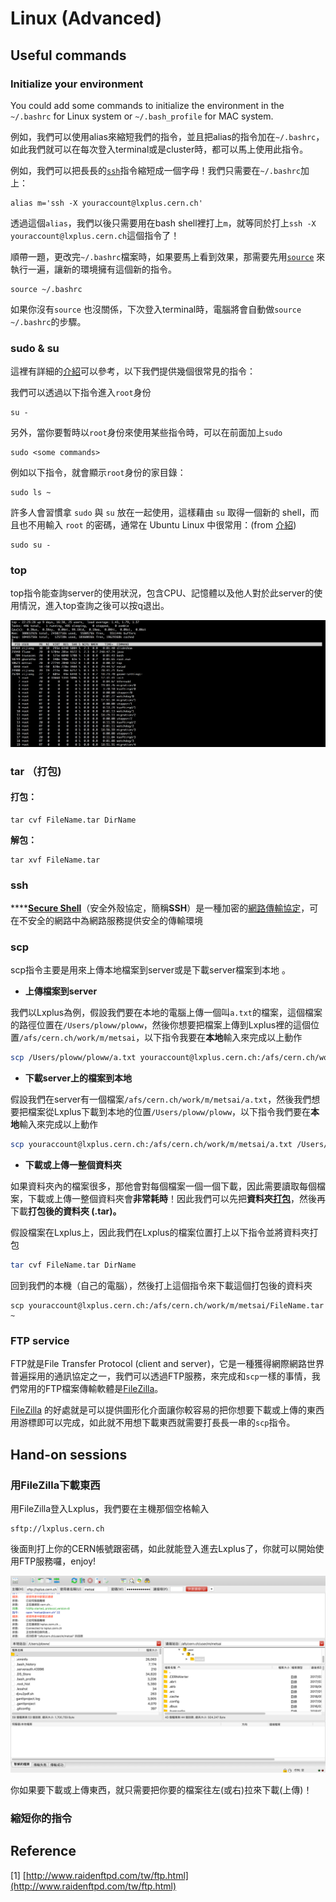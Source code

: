 # Linux \(Advanced\)

## Useful commands

### Initialize your environment

You could add some commands to initialize the environment in the `~/.bashrc` for Linux system or `~/.bash_profile` for MAC system.

例如，我們可以使用alias來縮短我們的指令，並且把alias的指令加在`~/.bashrc`，如此我們就可以在每次登入terminal或是cluster時，都可以馬上使用此指令。

例如，我們可以把長長的[`ssh`](linux-advanced.md#ssh)指令縮短成一個字母！我們只需要在`~/.bashrc`加上：

```text
alias m='ssh -X youraccount@lxplus.cern.ch'
```

透過這個`alias`，我們以後只需要用在bash shell裡打上`m`，就等同於打上`ssh -X youraccount@lxplus.cern.ch`這個指令了！

順帶一題，更改完`~/.bashrc`檔案時，如果要馬上看到效果，那需要先用[`source`](http://linux.vbird.org/linux_basic/0320bash/csh/no3-8-03.html) 來執行一遍，讓新的環境擁有這個新的指令。

```text
source ~/.bashrc
```

如果你沒有`source` 也沒關係，下次登入terminal時，電腦將會自動做`source ~/.bashrc`的步驟。

### sudo & su

這裡有詳細的[介紹](https://blog.gtwang.org/linux/sudo-su-command-tutorial-examples/)可以參考，以下我們提供幾個很常見的指令：

我們可以透過以下指令進入`root`身份

```text
su -
```

另外，當你要暫時以`root`身份來使用某些指令時，可以在前面加上`sudo`

```text
sudo <some commands>
```

例如以下指令，就會顯示`root`身份的家目錄：

```text
sudo ls ~
```

許多人會習慣拿 `sudo` 與 `su` 放在一起使用，這樣藉由 `su` 取得一個新的 shell，而且也不用輸入 `root` 的密碼，通常在 Ubuntu Linux 中很常用：\(from [介紹](https://blog.gtwang.org/linux/sudo-su-command-tutorial-examples/)\)

```text
sudo su -
```

### top

top指令能查詢server的使用狀況，包含CPU、記憶體以及他人對於此server的使用情況，進入top查詢之後可以按q退出。

![&#x6B64;&#x5716;&#x4EE5;Lxplus SLC6&#x70BA;&#x4F8B;](../.gitbook/assets/top.png)

### tar （打包\)

#### 打包：

```text
tar cvf FileName.tar DirName
```

**解包：**

```text
tar xvf FileName.tar
```

### ssh

\*\*\*\*[**Secure Shell**](https://zh.wikipedia.org/wiki/Secure_Shell)（安全外殼協定，簡稱**SSH**）是一種加密的[網路傳輸協定](https://zh.wikipedia.org/wiki/%E7%BD%91%E7%BB%9C%E4%BC%A0%E8%BE%93%E5%8D%8F%E8%AE%AE)，可在不安全的網路中為網路服務提供安全的傳輸環境

### scp

scp指令主要是用來上傳本地檔案到server或是下載server檔案到本地
。

* **上傳檔案到server**

我們以Lxplus為例，假設我們要在本地的電腦上傳一個叫`a.txt`的檔案，這個檔案的路徑位置在`/Users/ploww/ploww`，然後你想要把檔案上傳到Lxplus裡的這個位置`/afs/cern.ch/work/m/metsai`，以下指令我要在**本地**輸入來完成以上動作

```bash
scp /Users/ploww/ploww/a.txt youraccount@lxplus.cern.ch:/afs/cern.ch/work/m/metsai
```

* **下載server上的檔案到本地**

假設我們在server有一個檔案`/afs/cern.ch/work/m/metsai/a.txt`，然後我們想要把檔案從Lxplus下載到本地的位置`/Users/ploww/ploww`，以下指令我們要在**本地**輸入來完成以上動作

```bash
scp youraccount@lxplus.cern.ch:/afs/cern.ch/work/m/metsai/a.txt /Users/ploww/ploww 
```

* **下載或上傳一整個資料夾**

如果資料夾內的檔案很多，那他會對每個檔案一個一個下載，因此需要讀取每個檔案，下載或上傳一整個資料夾會**非常耗時**！因此我們可以先把**資料夾**[**打包**](linux-advanced.md#tar-da-bao)，然後再下載**打包後的資料夾 \(.tar\)。**

假設檔案在Lxplus上，因此我們在Lxplus的檔案位置打上以下指令並將資料夾打包

```bash
tar cvf FileName.tar DirName
```

回到我們的本機（自己的電腦），然後打上這個指令來下載這個打包後的資料夾

```text
scp youraccount@lxplus.cern.ch:/afs/cern.ch/work/m/metsai/FileName.tar ~
```

### FTP service 

FTP就是File Transfer Protocol \(client and server\)，它是一種獲得網際網路世界普遍採用的通訊協定之一，我們可以透過FTP服務，來完成和`scp`一樣的事情，我們常用的FTP檔案傳輸軟體是[FileZilla](https://filezilla-project.org/)。

[FileZilla](https://filezilla-project.org/) 的好處就是可以提供圖形化介面讓你較容易的把你想要下載或上傳的東西用游標即可以完成，如此就不用想下載東西就需要打長長一串的`scp`指令。

## Hand-on sessions

### 用FileZilla下載東西

用FileZilla登入Lxplus，我們要在主機那個空格輸入

```text
sftp://lxplus.cern.ch
```

後面則打上你的CERN帳號跟密碼，如此就能登入進去Lxplus了，你就可以開始使用FTP服務囉，enjoy!

![](../.gitbook/assets/ying-mu-kuai-zhao-20190611-xia-wu-3.07.37.png)

你如果要下載或上傳東西，就只需要把你要的檔案往左\(或右\)拉來下載\(上傳\)！

### 縮短你的指令



## Reference

\[1\] [http://www.raidenftpd.com/tw/ftp.html](http://www.raidenftpd.com/tw/ftp.html)


